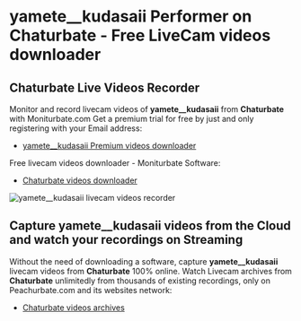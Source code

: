 # yamete__kudasaii Performer on Chaturbate - Free LiveCam videos downloader

## Chaturbate Live Videos Recorder

Monitor and record livecam videos of **yamete__kudasaii** from **Chaturbate** with Moniturbate.com
Get a premium trial for free by just and only registering with your Email address:
* [yamete__kudasaii Premium videos downloader](https://moniturbate.com/request-demo-licence-key.html)

Free livecam videos downloader - Moniturbate Software:
* [Chaturbate videos downloader](https://moniturbate.com/moniturbate-download-software.html)

![yamete__kudasaii livecam videos recorder](https://peachurnet.com/templates/moniturbate-software.png)


## Capture yamete__kudasaii videos from the Cloud and watch your recordings on Streaming

Without the need of downloading a software, capture **yamete__kudasaii** livecam videos from **Chaturbate** 100% online.
Watch Livecam archives from **Chaturbate** unlimitedly from thousands of existing recordings, only on Peachurbate.com and its websites network:
* [Chaturbate videos archives](https://peachurnet.com/)